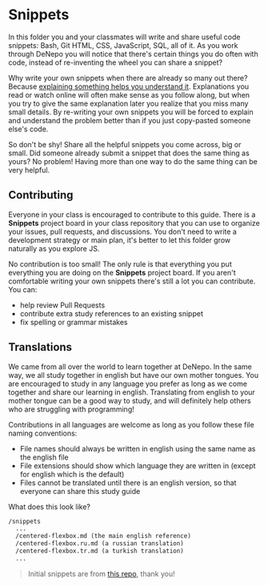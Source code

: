 # Snippets

In this folder you and your classmates will write and share useful code
snippets: Bash, Git HTML, CSS, JavaScript, SQL, all of it. As you work through
DeNepo you will notice that there's certain things you do often with code,
instead of re-inventing the wheel you can share a snippet?

Why write your own snippets when there are already so many out there? Because
[explaining something helps you understand it](https://www.livescience.com/34000-explaining-helps-understand.html).
Explanations you read or watch online will often make sense as you follow along,
but when you try to give the same explanation later you realize that you miss
many small details. By re-writing your own snippets you will be forced to
explain and understand the problem better than if you just copy-pasted someone
else's code.

So don't be shy! Share all the helpful snippets you come across, big or small.
Did someone already submit a snippet that does the same thing as yours? No
problem! Having more than one way to do the same thing can be very helpful.

## Contributing

Everyone in your class is encouraged to contribute to this guide. There is a
**Snippets** project board in your class repository that you can use to organize
your issues, pull requests, and discussions. You don't need to write a
development strategy or main plan, it's better to let this folder grow naturally
as you explore JS.

No contribution is too small! The only rule is that everything you put
everything you are doing on the **Snippets** project board. If you aren't
comfortable writing your own snippets there's still a lot you can contribute.
You can:

- help review Pull Requests
- contribute extra study references to an existing snippet
- fix spelling or grammar mistakes

## Translations

We came from all over the world to learn together at DeNepo. In the same way, we
all study together in english but have our own mother tongues. You are
encouraged to study in any language you prefer as long as we come together and
share our learning in english. Translating from english to your mother tongue
can be a good way to study, and will definitely help others who are struggling
with programming!

Contributions in all languages are welcome as long as you follow these file
naming conventions:

- File names should always be written in english using the same name as the
  english file
- File extensions should show which language they are written in (except for
  english which is the default)
- Files cannot be translated until there is an english version, so that everyone
  can share this study guide

What does this look like?

```txt
/snippets
  ...
  /centered-flexbox.md (the main english reference)
  /centered-flexbox.ru.md (a russian translation)
  /centered-flexbox.tr.md (a turkish translation)
  ...
```

> Initial snippets are from [this repo](https://github.com/lab-antwerp-1/home/),
> thank you!
